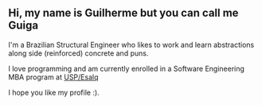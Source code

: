 ## Hi, my name is Guilherme but you can call me Guiga

I'm a Brazilian Structural Engineer who likes to work and learn abstractions along side (reinforced) concrete and puns.

I love programming and am currently enrolled in a Software Engineering MBA program at [USP/Esalq](https://mbauspesalq.com/cursos/mba-em-engenharia-de-software)

I hope you like my profile :).
